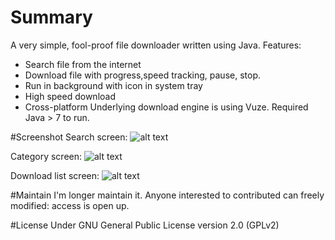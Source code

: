 # Summary
A very simple, fool-proof file downloader written using Java.
Features:
* Search file from the internet
* Download file with progress,speed tracking, pause, stop.
* Run in background with icon in system tray
* High speed download
* Cross-platform
Underlying download engine is using Vuze.
Required Java > 7 to run.

#Screenshot
Search screen: 
![alt text](https://raw.githubusercontent.com/thangbn/Direct-File-Downloader/master/screenshot/Search.PNG "Search screen")

Category screen: 
![alt text](https://raw.githubusercontent.com/thangbn/Direct-File-Downloader/master/screenshot/Category.PNG "Search screen")

Download list screen: 
![alt text](https://raw.githubusercontent.com/thangbn/Direct-File-Downloader/master/screenshot/Download.PNG "Search screen")

#Maintain
I'm longer maintain it. Anyone interested to contributed can freely modified: access is open up.

#License 
Under GNU General Public License version 2.0 (GPLv2)
